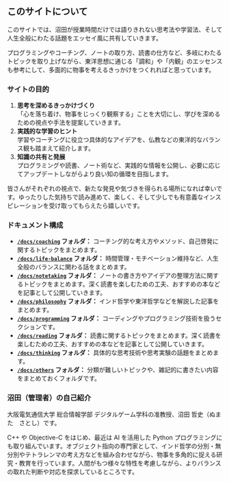 <link rel="stylesheet" type="text/css" href="custom.css?ver=3">
<link href="https://use.fontawesome.com/releases/v5.6.1/css/all.css" rel="stylesheet">

## このサイトについて

このサイトでは、沼田が授業時間だけでは語りきれない思考法や学習法、そして人生全般にわたる話題をエッセイ風に共有していきます。

プログラミングやコーチング、ノートの取り方、読書の仕方など、多岐にわたるトピックを取り上げながら、東洋思想に通じる「調和」や「内観」のエッセンスも参考にして、多面的に物事を考えるきっかけをつくれればと思っています。

### サイトの目的

1. **思考を深めるきっかけづくり**  
   「心を落ち着け、物事をじっくり観察する」ことを大切にし、学びを深めるための視点や手法を提案していきます。
2. **実践的な学習のヒント**  
   学習やコーチングに役立つ具体的なアイデアを、仏教などの東洋的なバランス観も踏まえて紹介します。
3. **知識の共有と発展**  
   プログラミングや読書、ノート術など、実践的な情報を公開し、必要に応じてアップデートしながらより良い知の循環を目指します。

皆さんがそれぞれの視点で、新たな発見や気づきを得られる場所になれば幸いです。ゆったりした気持ちで読み進めて、楽しく、そして少しでも有意義なインスピレーションを受け取ってもらえたら嬉しいです。


### ドキュメント構成

- **[`/docs/coaching`](coaching/index.md) フォルダ：**
コーチング的な考え方やメソッド、自己啓発に関するトピックをまとめます。
- **[`/docs/life-balance`](life-balance/index.md) フォルダ：**
時間管理・モチベーション維持など、人生全般のバランスに関わる話をまとめます。
- **[`/docs/notetaking`](notetaking/index.md) フォルダ：**
ノートの書き方やアイデアの整理方法に関するトピックをまとめます。深く読書を楽しむための工夫、おすすめの本などを記事として公開していきます。
- **[`/docs/philosophy`](philosophy/index.md) フォルダ：**
インド哲学や東洋哲学などを解説した記事をまとめます。
- **[`/docs/programming`](programming/index.md) フォルダ：**
コーディングやプログラミング技術を扱うセクションです。
- **[`/docs/reading`](reading/index.md) フォルダ：**
読書に関するトピックをまとめます。深く読書を楽しむための工夫、おすすめの本などを記事として公開していきます。
- **[`/docs/thinking`](thinking/index.md) フォルダ：**
具体的な思考技術や思考実験の話題をまとめます。
- **[`/docs/others`](others/index.md) フォルダ：**
分類が難しいトピックや、雑記的に書きたい内容をまとめておくフォルダです。


### 沼田（管理者）の自己紹介

大阪電気通信大学 総合情報学部 デジタルゲーム学科の准教授、沼田 哲史（ぬまた　さとし）です。

C++ や Objective-C をはじめ、最近は AI を活用した Python プログラミングにも取り組んでいます。オブジェクト指向の専門家として、インド哲学の分別・無分別やテトラレンマの考え方などを組み合わせながら、物事を多角的に捉える研究・教育を行っています。人間がもつ様々な特性を考慮しながら、よりバランスの取れた判断や対応を探求しているところです。

